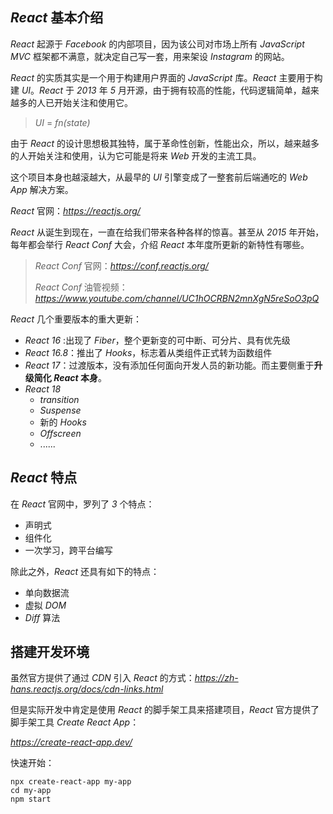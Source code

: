 ## *React* 基本介绍

*React* 起源于 *Facebook* 的内部项目，因为该公司对市场上所有 *JavaScript MVC* 框架都不满意，就决定自己写一套，用来架设 *Instagram* 的网站。

*React* 的实质其实是一个用于构建用户界面的 *JavaScript* 库。*React* 主要用于构建 *UI*。*React* 于 *2013* 年 *5* 月开源，由于拥有较高的性能，代码逻辑简单，越来越多的人已开始关注和使用它。

>*UI* = *fn(state)*

由于 *React* 的设计思想极其独特，属于革命性创新，性能出众，所以，越来越多的人开始关注和使用，认为它可能是将来 *Web* 开发的主流工具。

这个项目本身也越滚越大，从最早的 *UI* 引擎变成了一整套前后端通吃的 *Web App* 解决方案。



*React* 官网：*https://reactjs.org/*



*React* 从诞生到现在，一直在给我们带来各种各样的惊喜。甚至从 *2015* 年开始，每年都会举行 *React Conf* 大会，介绍 *React* 本年度所更新的新特性有哪些。

>*React Conf* 官网：*https://conf.reactjs.org/*
>
>*React Conf* 油管视频：*https://www.youtube.com/channel/UC1hOCRBN2mnXgN5reSoO3pQ*



*React* 几个重要版本的重大更新：

- *React 16* :出现了 *Fiber*，整个更新变的可中断、可分片、具有优先级
- *React 16.8*：推出了 *Hooks*，标志着从类组件正式转为函数组件
- *React 17*：过渡版本，没有添加任何面向开发人员的新功能。而主要侧重于**升级简化 *React* 本身**。
- *React 18*
    - *transition*
    - *Suspense*
    - 新的 *Hooks*
    - *Offscreen*
    - ......



## *React* 特点

在 *React* 官网中，罗列了 *3* 个特点：

- 声明式
- 组件化
- 一次学习，跨平台编写



除此之外，*React* 还具有如下的特点：

- 单向数据流
- 虚拟 *DOM*
- *Diff* 算法



## 搭建开发环境

虽然官方提供了通过 *CDN* 引入 *React* 的方式：*https://zh-hans.reactjs.org/docs/cdn-links.html*

但是实际开发中肯定是使用 *React* 的脚手架工具来搭建项目，*React* 官方提供了脚手架工具 *Create React App*：

*https://create-react-app.dev/*



快速开始：

```shell
npx create-react-app my-app
cd my-app
npm start
```


